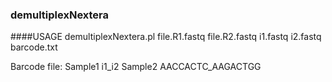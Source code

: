 ### demultiplexNextera

####USAGE
demultiplexNextera.pl file.R1.fastq file.R2.fastq i1.fastq i2.fastq barcode.txt

Barcode file:
Sample1 i1_i2
Sample2 AACCACTC_AAGACTGG
